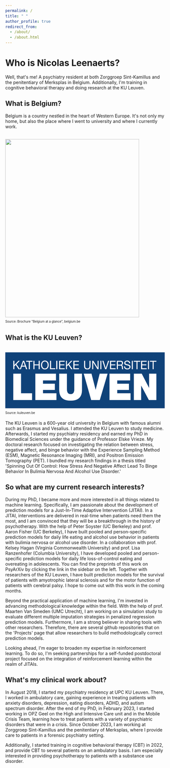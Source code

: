 ```yaml
---
permalink: /
title: " "
author_profile: true
redirect_from:
  - /about/
  - /about.html
---
```


# Who is Nicolas Leenaerts?

Well, that's me! A psychiatry resident at both Zorggroep Sint-Kamillus and the penitentiary of Merksplas in Belgium. Additionally, I'm training in cognitive behavioral therapy and doing research at the KU Leuven.

## What is Belgium?
Belgium is a country nestled in the heart of Western Europe. It's not only my home, but also the place where I went to university and where I currently work.

<br/><img src='/images/Belgium.png' width="423" height="564">
<br/><sup><sub>Source: Brochure "Belgium at a glance", belgium.be</sub></sup>

## What is the KU Leuven?

<br/><img src='/images/KULeuven.jpeg' width="531" height="178">
<br/><sup><sub>Source: kuleuven.be</sub></sup>

The KU Leuven is a 600-year old university in Belgium with famous alumni such as Erasmus and Vesalius. I attended the KU Leuven to study medicine. Afterwards, I started my psychiatry residency and earned my PhD in Biomedical Sciences under the guidance of Professor Elske Vrieze. My doctoral research focused on investigating the relation between stress, negative affect, and binge behavior with the Experience Sampling Method (ESM), Magnetic Resonance Imaging (MRI), and Positron Emission Tomography (PET). I bundled my research findings in a thesis titled 'Spinning Out Of Control: How Stress And Negative Affect Lead To Binge Behavior In Bulimia Nervosa And Alcohol Use Disorder.'

## So what are my current research interests?

During my PhD, I became more and more interested in all things related to machine learning. Specifically, I am passionate about the development of prediction models for a Just-In-Time Adaptive Intervention (JITAI). In a JITAI, interventions are delivered in real-time when patients need them the most, and I am convinced that they will be a breakthrough in the history of psychotherapy. With the help of Peter Soyster (UC Berkeley) and prof. Aaron Fisher (UC Berkeley), I have built pooled and person-specific prediction models for daily life eating and alcohol use behavior in patients with bulimia nervosa or alcohol use disorder. In a collaboration with prof. Kelsey Hagan (Virginia Commonwealth University) and prof. Lisa Ranzenhofer (Columbia University), I have developed pooled and person-specific prediction models for daily life loss-of-control eating and overeating in adolescents. You can find the preprints of this work on PsyArXiv by clicking the link in the sidebar on the left. Together with researchers of the KU Leuven, I have built prediction models for the survival of patients with amyotrophic lateral sclerosis and for the motor function of patients with cerebral palsy. I hope to come out with this work in the coming months.

Beyond the practical application of machine learning, I'm invested in advancing methodological knowledge within the field. With the help of prof. Maarten Van Smeden (UMC Utrecht), I am working on a simulation study to evaluate different multiple imputation strategies in penalized regression prediction models.  Furthermore, I am a strong believer in sharing tools with other researchers. Therefore, there are several github repositories that on the 'Projects' page  that allow researchers to build methodologically correct prediction models.

Looking ahead, I'm eager to broaden my expertise in reinforcement learning. To do so, I'm seeking partnerships for a self-funded postdoctoral project focused on the integration of reinforcement learning within the realm of JITAIs.

## What's my clinical work about?

In August 2018, I started my psychiatry residency at UPC KU Leuven. There, I worked in ambulatory care, gaining experience in treating patients with anxiety disorders, depression, eating disorders, ADHD, and autism spectrum disorder. After the end of my PhD, in February 2023, I started working in OPZ Geel on the High and Intensive Care unit and in the Mobile Crisis Team, learning how to treat patients with a variety of psychiatric disorders that were in a crisis. Since October 2023, I am working at Zorggroep Sint-Kamillus and the penitentiary of Merksplas, where I provide care to patients in a forensic psychiatry setting.

Additionally, I started training in cognitive behavioral therapy (CBT) in 2022, and provide CBT to several patients on an ambulatory basis. I am especially interested in providing psychotherapy to patients with a substance use disorder.
